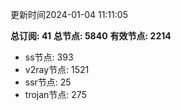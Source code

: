 更新时间2024-01-04 11:11:05

**总订阅: 41**
**总节点: 5840**
**有效节点: 2214**
- ss节点: 393
- v2ray节点: 1521
- ssr节点: 25
- trojan节点: 275
